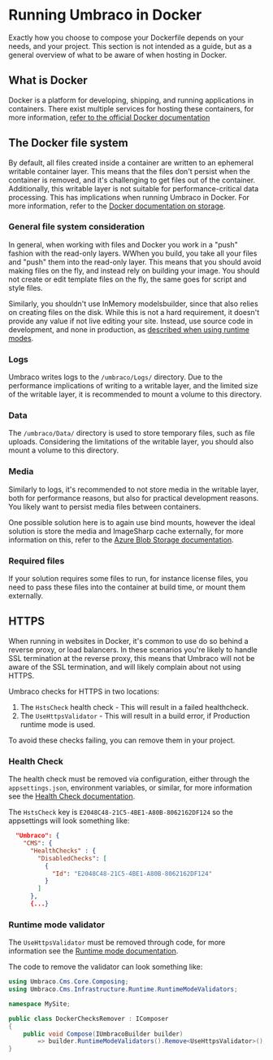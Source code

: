 # Running Umbraco in Docker

Exactly how you choose to compose your Dockerfile depends on your needs, and your project. This section is not intended as a guide, 
but as a general overview of what to be aware of when hosting in Docker.

## What is Docker

Docker is a platform for developing, shipping, and running applications in containers. There exist multiple services for hosting these containers, 
for more information, [refer to the official Docker documentation](https://docs.docker.com/)

## The Docker file system

By default, all files created inside a container are written to an ephemeral writable container layer. 
This means that the files don't persist when the container is removed, and it's challenging to get files out of the container. Additionally, this writable layer is not suitable for performance-critical data processing.
This has implications when running Umbraco in Docker. For more information, refer to the [Docker documentation on storage](https://docs.docker.com/engine/storage/).

### General file system consideration 

In general, when working with files and Docker you work in a "push" fashion with the read-only layers. WWhen you build, you take all your files and "push" them into the read-only layer.
This means that you should avoid making files on the fly, and instead rely on building your image. You should not create or edit template files on the fly, the same goes for script and style files. 

Similarly, you shouldn't use InMemory modelsbuilder, since that also relies on creating files on the disk. While this is not a hard requirement, it doesn't provide any value if not live editing your site. Instead, use source code in development, and none in production, as [described when using runtime modes](https://docs.umbraco.com/umbraco-cms/fundamentals/setup/server-setup/runtime-modes).


### Logs

Umbraco writes logs to the `/umbraco/Logs/` directory. Due to the performance implications of writing to a writable layer, 
and the limited size of the writable layer, it is recommended to mount a volume to this directory.

### Data

The `/umbraco/Data/` directory is used to store temporary files, such as file uploads. Considering the limitations of the writable layer, you should also mount a volume to this directory.

### Media

Similarly to logs, it's recommended to not store media in the writable layer, both for performance reasons, 
but also for practical development reasons. You likely want to persist media files between containers. 

One possible solution here is to again use bind mounts, however the ideal solution is store the media and ImageSharp cache externally, 
for more information on this, refer to the [Azure Blob Storage documentation](https://docs.umbraco.com/umbraco-cms/extending/filesystemproviders/azure-blob-storage).

### Required files

If your solution requires some files to run, for instance license files, you need to pass these files into the container at build time, or mount them externally. 

## HTTPS

When running in websites in Docker, it's common to use do so behind a reverse proxy, or load balancers.
In these scenarios you're likely to handle SSL termination at the reverse proxy, this means that Umbraco will not be aware of the SSL termination, and will likely complain about not using HTTPS.

Umbraco checks for HTTPS in two locations:

1. The `HstsCheck` health check - This will result in a failed healthcheck.
2. The `UseHttpsValidator` - This will result in a build error, if Production runtime mode is used.

To avoid these checks failing, you can remove them in your project.

### Health Check

The health check must be removed via configuration, either through the `appsettings.json`, environment variables, or similar, for more information see the [Health Check documentation](../../../reference/configuration/healthchecks.md).

The `HstsCheck` key is `E2048C48-21C5-4BE1-A80B-8062162DF124` so the appsettings will look something like:

```json
  "Umbraco": {
    "CMS": {
      "HealthChecks" : {
        "DisabledChecks": [
          {
            "Id": "E2048C48-21C5-4BE1-A80B-8062162DF124"
          }
        ]
      },
      {...}
```

### Runtime mode validator

The `UseHttpsValidator` must be removed through code, for more information see the [Runtime mode documentation](runtime-modes.md).

The code to remove the validator can look something like:

```C#
using Umbraco.Cms.Core.Composing;
using Umbraco.Cms.Infrastructure.Runtime.RuntimeModeValidators;

namespace MySite;

public class DockerChecksRemover : IComposer
{
    public void Compose(IUmbracoBuilder builder)
        => builder.RuntimeModeValidators().Remove<UseHttpsValidator>();
}

```
